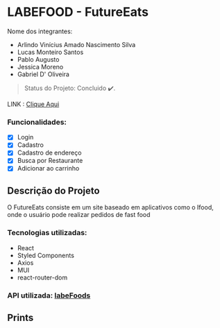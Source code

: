 # LABEFOOD - FutureEats

Nome dos integrantes: 
- Arlindo Vinícius Amado Nascimento Silva
- Lucas Monteiro Santos
- Pablo Augusto
- Jessica Moreno
- Gabriel D' Oliveira

> Status do Projeto: Concluido :heavy_check_mark:.

LINK : [Clique Aqui](https://futureeats-gp2.surge.sh/)

### Funcionalidades:

- [x] Login
- [x] Cadastro
- [x] Cadastro de endereço
- [x] Busca por Restaurante
- [x] Adicionar ao carrinho

## Descrição do Projeto
<p>O FutureEats consiste em um site baseado em aplicativos como o Ifood, onde o usuário pode realizar pedidos de fast food</p>

### Tecnologias utilizadas:

- React
- Styled Components
- Axios
- MUI
- react-router-dom

### API utilizada: [labeFoods](https://documenter.getpostman.com/view/7549981/SWTEdGtT#32bbf5ea-de30-47a4-9266-fa6129d929f8)

## Prints